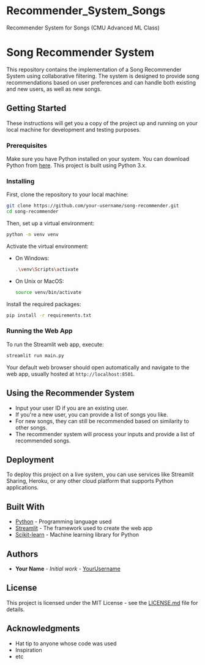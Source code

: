 # Recommender_System_Songs
Recommender System for Songs (CMU Advanced ML Class)

# Song Recommender System

This repository contains the implementation of a Song Recommender System using collaborative filtering. The system is designed to provide song recommendations based on user preferences and can handle both existing and new users, as well as new songs.

## Getting Started

These instructions will get you a copy of the project up and running on your local machine for development and testing purposes.

### Prerequisites

Make sure you have Python installed on your system. You can download Python from [here](https://www.python.org/downloads/). This project is built using Python 3.x.

### Installing

First, clone the repository to your local machine:

```bash
git clone https://github.com/your-username/song-recommender.git
cd song-recommender
```

Then, set up a virtual environment:

```bash
python -m venv venv
```

Activate the virtual environment:

- On Windows:
  ```bash
  .\venv\Scripts\activate
  ```
- On Unix or MacOS:
  ```bash
  source venv/bin/activate
  ```

Install the required packages:

```bash
pip install -r requirements.txt
```

### Running the Web App

To run the Streamlit web app, execute:

```bash
streamlit run main.py
```

Your default web browser should open automatically and navigate to the web app, usually hosted at `http://localhost:8501`.

## Using the Recommender System

- Input your user ID if you are an existing user.
- If you're a new user, you can provide a list of songs you like.
- For new songs, they can still be recommended based on similarity to other songs.
- The recommender system will process your inputs and provide a list of recommended songs.

## Deployment

To deploy this project on a live system, you can use services like Streamlit Sharing, Heroku, or any other cloud platform that supports Python applications.

## Built With

- [Python](https://www.python.org/) - Programming language used
- [Streamlit](https://www.streamlit.io/) - The framework used to create the web app
- [Scikit-learn](https://scikit-learn.org/stable/) - Machine learning library for Python

## Authors

- **Your Name** - *Initial work* - [YourUsername](https://github.com/your-username)

## License

This project is licensed under the MIT License - see the [LICENSE.md](LICENSE.md) file for details.

## Acknowledgments

- Hat tip to anyone whose code was used
- Inspiration
- etc
```
